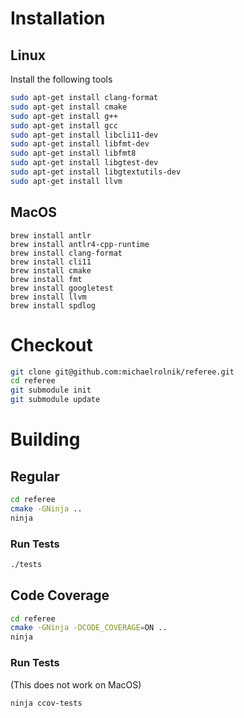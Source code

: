 # Installation

## Linux
Install the following tools
```bash
sudo apt-get install clang-format
sudo apt-get install cmake
sudo apt-get install g++
sudo apt-get install gcc
sudo apt-get install libcli11-dev
sudo apt-get install libfmt-dev
sudo apt-get install libfmt8
sudo apt-get install libgtest-dev
sudo apt-get install libgtextutils-dev
sudo apt-get install llvm
```

## MacOS
```
brew install antlr 
brew install antlr4-cpp-runtime
brew install clang-format
brew install cli11
brew install cmake
brew install fmt
brew install googletest
brew install llvm
brew install spdlog
```


# Checkout
```bash
git clone git@github.com:michaelrolnik/referee.git
cd referee
git submodule init
git submodule update
```

# Building
## Regular
```bash
cd referee
cmake -GNinja ..
ninja
```
### Run Tests
```bash
./tests
```

## Code Coverage
```bash
cd referee
cmake -GNinja -DCODE_COVERAGE=ON ..
ninja
```

### Run Tests
(This does not work on MacOS)
```bash
ninja ccov-tests
```
